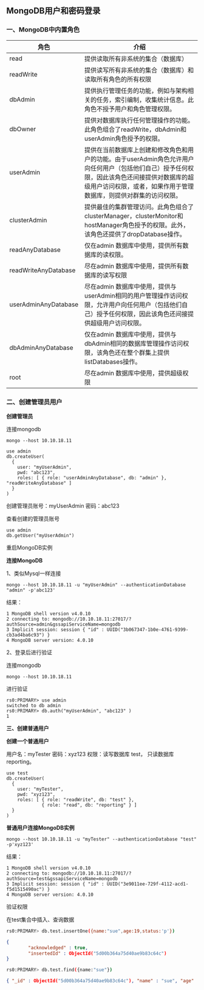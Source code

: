 ## MongoDB用户和密码登录



### 一、MongoDB中内置角色

| **角色**             | **介绍**                                                     |
| -------------------- | ------------------------------------------------------------ |
| read                 | 提供读取所有非系统的集合（数据库）                           |
| readWrite            | 提供读写所有非系统的集合（数据库）和读取所有角色的所有权限   |
| dbAdmin              | 提供执行管理任务的功能，例如与架构相关的任务，索引编制，收集统计信息。此角色不授予用户和角色管理权限。 |
| dbOwner              | 提供对数据库执行任何管理操作的功能。此角色组合了readWrite，dbAdmin和userAdmin角色授予的权限。 |
| userAdmin            | 提供在当前数据库上创建和修改角色和用户的功能。由于userAdmin角色允许用户向任何用户（包括他们自己）授予任何权限，因此该角色还间接提供对数据库的超级用户访问权限，或者，如果作用于管理数据库，则提供对群集的访问权限。 |
| clusterAdmin         | 提供最佳的集群管理访问。此角色组合了clusterManager，clusterMonitor和hostManager角色授予的权限。此外，该角色还提供了dropDatabase操作。 |
| readAnyDatabase      | 仅在admin 数据库中使用，提供所有数据库的读权限。             |
| readWriteAnyDatabase | 尽在admin 数据库中使用，提供所有数据库的读写权限             |
| userAdminAnyDatabase | 尽在admin 数据库中使用，提供与userAdmin相同的用户管理操作访问权限，允许用户向任何用户（包括他们自己）授予任何权限，因此该角色还间接提供超级用户访问权限。 |
| dbAdminAnyDatabase   | 仅在admin 数据库中使用，提供与dbAdmin相同的数据库管理操作访问权限，该角色还在整个群集上提供listDatabases操作。 |
| root                 | 尽在admin 数据库中使用，提供超级权限                         |



### 二、创建管理员用户

**创建管理员**

连接mongodb

 

```
mongo --host 10.10.18.11
```

 

```
use admin
db.createUser(
  {
    user: "myUserAdmin",
    pwd: "abc123",
    roles: [ { role: "userAdminAnyDatabase", db: "admin" }, "readWriteAnyDatabase" ]
  }
)
```



创建管理员账号：myUserAdmin 密码：abc123

 

查看创建的管理员账号

```
use admin
db.getUser("myUserAdmin")
```

重启MongoDB实例

**连接MongoDB**

1、类似Mysql一样连接

```
mongo --host 10.10.18.11 -u "myUserAdmin" --authenticationDatabase "admin" -p'abc123'
```

结果：

```
1 MongoDB shell version v4.0.10
2 connecting to: mongodb://10.10.18.11:27017/?authSource=admin&gssapiServiceName=mongodb
3 Implicit session: session { "id" : UUID("3b067347-1b0e-4761-9399-cb3ad4ba6c93") }
4 MongoDB server version: 4.0.10
```

2、登录后进行验证

连接mongodb

```
mongo --host 10.10.18.11
```

进行验证

```
rs0:PRIMARY> use admin
switched to db admin
rs0:PRIMARY> db.auth("myUserAdmin", "abc123" )
1
```

**三、创建普通用户**

**创建一个普通用户**

用户名：myTester
密码：xyz123
权限：读写数据库 test， 只读数据库 reporting。



```
use test
db.createUser(
  {
    user: "myTester",
    pwd: "xyz123",
    roles: [ { role: "readWrite", db: "test" },
             { role: "read", db: "reporting" } ]
  }
)
```



**普通用户连接MongoDB实例**

```
mongo --host 10.10.18.11 -u "myTester" --authenticationDatabase "test" -p'xyz123' 
```

结果：

```
1 MongoDB shell version v4.0.10
2 connecting to: mongodb://10.10.18.11:27017/?authSource=test&gssapiServiceName=mongodb
3 Implicit session: session { "id" : UUID("3e9011ee-729f-4112-acd1-f5d1515490ac") }
4 MongoDB server version: 4.0.10
```

验证权限

在test集合中插入、查询数据

```bash
rs0:PRIMARY> db.test.insertOne({name:"sue",age:19,status:'p'})
```

```json
{
        "acknowledged" : true,
        "insertedId" : ObjectId("5d00b364a75d40ae9b83c64c")
}
```

```bash
rs0:PRIMARY> db.test.find({name:"sue"})
```

```json
{ "_id" : ObjectId("5d00b364a75d40ae9b83c64c"), "name" : "sue", "age" : 19, "status" : "p" }
```

